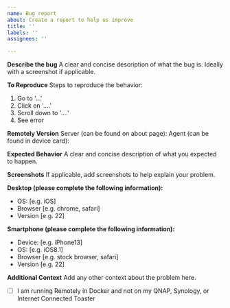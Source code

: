 ```yaml
---
name: Bug report
about: Create a report to help us improve
title: ''
labels: ''
assignees: ''

---
```


<!--

Your bug must meet the following requirements, or else it will be closed.  For issues that don't meet these requirements, please reach out to the community on the official subreddit (https://www.reddit.com/r/remotely_app/) or in the Discussion areas on GitHub.

Requirements:
    - You are running Remotely in Docker using our official image
    - 
    - The bug must be related specifically to application code (e.g. not related to hosting, reverse proxy configuration, etc.).
    - It must be immediately reproducible, either in a debug environment or on https://app.remotely.one.  (This doesn't apply to bugs that are clearly code-related.)

    - Repro steps must be included.  The more information, the better.  Pretend you're getting a support request from one of your clients, and think about the kinds of details you want them to include.
-->

**Describe the bug**
A clear and concise description of what the bug is. Ideally with a screenshot if applicable.

**To Reproduce**
Steps to reproduce the behavior:
1. Go to '...'
2. Click on '....'
3. Scroll down to '....'
4. See error

**Remotely Version**
Server (can be found on about page):
Agent (can be found in device card):

**Expected Behavior**
A clear and concise description of what you expected to happen.

**Screenshots**
If applicable, add screenshots to help explain your problem.

**Desktop (please complete the following information):**
 - OS: [e.g. iOS]
 - Browser [e.g. chrome, safari]
 - Version [e.g. 22]

**Smartphone (please complete the following information):**
 - Device: [e.g. iPhone13]
 - OS: [e.g. iOS8.1]
 - Browser [e.g. stock browser, safari]
 - Version [e.g. 22]

**Additional Context**
Add any other context about the problem here.

- [ ] I am running Remotely in Docker and not on my QNAP, Synology, or Internet Connected Toaster

